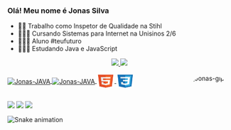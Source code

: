 ### Olá! Meu nome é Jonas Silva

- 👷🏽 Trabalho como Inspetor de Qualidade na Stihl
- 👨🏽‍🎓 Cursando Sistemas para Internet na Unisinos 2/6
- 👨🏽‍🎓 Aluno #teufuturo
- 👨🏽‍💻 Estudando Java e JavaScript


<div align="center">
  <a href="https://github.com/xJonas117">
  <img width="48%" src="https://github-readme-stats.vercel.app/api?username=xJonas117&show_icons=true&theme=dark&include_all_commits=true&count_private=true"/>
  <img width="48%" src="https://github-readme-stats.vercel.app/api/top-langs/?username=xJonas117&layout=compact&langs_count=7&theme=dark"/>
</div>
  
<div style="display: inline_block"><br>
  <img align="center" alt="Jonas-JAVA" height="30" width="40" src="https://cdn.jsdelivr.net/gh/devicons/devicon/icons/java/java-original-wordmark.svg"/>
  <img align="center" alt="Jonas-JAVA" height="30" width="40" src="https://cdn.jsdelivr.net/gh/devicons/devicon/icons/javascript/javascript-original.svg" />
  <img align="center" alt="Jonas-HTML" height="30" width="40" src="https://raw.githubusercontent.com/devicons/devicon/master/icons/html5/html5-original.svg">
  <img align="center" alt="Jonas-CSS" height="30" width="40" src="https://raw.githubusercontent.com/devicons/devicon/master/icons/css3/css3-original.svg">
  <img align="right" alt="Jonas-giphy" height="150" style="border-radius:50px;" src="https://media.giphy.com/media/26AHqOyLmEsecqHK0/giphy.gif">
</div>
  
  ##
  
<div> 
 <a href="https://www.instagram.com/tech.jonas/" target="_blank"><img src="https://img.shields.io/badge/Instagram-E4405F?style=for-the-badge&logo=instagram&logoColor=white"  target="_blank"></a>
 <a href = "mailto:jonas_profissional@outlook.com"><img src="https://img.shields.io/badge/Microsoft_Outlook-0078D4?style=for-the-badge&logo=microsoft-outlook&logoColor=white"  target="_blank"></a>
 <a href="https://www.linkedin.com/in/xjonas117/" target="_blank"><img src="https://img.shields.io/badge/-LinkedIn-%230077B5?style=for-the-badge&logo=linkedin&logoColor=white"  target="_blank"></a> 
 
  ![Snake animation](https://github.com/xJonas117/xJonas117/blob/output/github-contribution-grid-snake.svg)
</div> 
